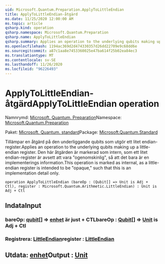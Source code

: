 ```yaml
---
uid: Microsoft.Quantum.Preparation.ApplyToLittleEndian
title: ApplyToLittleEndian-åtgärd
ms.date: 11/25/2020 12:00:00 AM
ms.topic: article
qsharp.kind: operation
qsharp.namespace: Microsoft.Quantum.Preparation
qsharp.name: ApplyToLittleEndian
qsharp.summary: Applies an operation to the underlying qubits making up a little-endian register. This operation is marked as internal, as a little-endian register is intended to be "opaque," such that this is an implementation detail only.
ms.openlocfilehash: 1194ac369d2d474330357d26dd22709e9c68dd6e
ms.sourcegitcommit: a87c1aa8e7453360025e47ba614f25b02ea84ec3
ms.translationtype: MT
ms.contentlocale: sv-SE
ms.lasthandoff: 11/26/2020
ms.locfileid: "96226493"
---
```

# <a name="applytolittleendian-operation"></a><span data-ttu-id="dd46d-102">ApplyToLittleEndian-åtgärd</span><span class="sxs-lookup"><span data-stu-id="dd46d-102">ApplyToLittleEndian operation</span></span>

<span data-ttu-id="dd46d-103">Namnrymd: [Microsoft. Quantum. Preparation](xref:Microsoft.Quantum.Preparation)</span><span class="sxs-lookup"><span data-stu-id="dd46d-103">Namespace: [Microsoft.Quantum.Preparation](xref:Microsoft.Quantum.Preparation)</span></span>

<span data-ttu-id="dd46d-104">Paket: [Microsoft. Quantum. standard](https://nuget.org/packages/Microsoft.Quantum.Standard)</span><span class="sxs-lookup"><span data-stu-id="dd46d-104">Package: [Microsoft.Quantum.Standard](https://nuget.org/packages/Microsoft.Quantum.Standard)</span></span>


<span data-ttu-id="dd46d-105">Tillämpar en åtgärd på den underliggande qubits som utgör ett litet endian-register.</span><span class="sxs-lookup"><span data-stu-id="dd46d-105">Applies an operation to the underlying qubits making up a little-endian register.</span></span> <span data-ttu-id="dd46d-106">Den här åtgärden är markerad som intern, som ett litet endian-register är avsett att vara "ogenomskinlig", så att det bara är en implementerings information.</span><span class="sxs-lookup"><span data-stu-id="dd46d-106">This operation is marked as internal, as a little-endian register is intended to be "opaque," such that this is an implementation detail only.</span></span>

```qsharp
operation ApplyToLittleEndian (bareOp : (Qubit[] => Unit is Adj + Ctl), register : Microsoft.Quantum.Arithmetic.LittleEndian) : Unit is Adj + Ctl
```


## <a name="input"></a><span data-ttu-id="dd46d-107">Indata</span><span class="sxs-lookup"><span data-stu-id="dd46d-107">Input</span></span>

### <a name="bareop--qubit--unit--is-adj--ctl"></a><span data-ttu-id="dd46d-108">bareOp: [qubit](xref:microsoft.quantum.lang-ref.qubit)[] => [enhet](xref:microsoft.quantum.lang-ref.unit)  är just + CTL</span><span class="sxs-lookup"><span data-stu-id="dd46d-108">bareOp : [Qubit](xref:microsoft.quantum.lang-ref.qubit)[] => [Unit](xref:microsoft.quantum.lang-ref.unit)  is Adj + Ctl</span></span>




### <a name="register--littleendian"></a><span data-ttu-id="dd46d-109">Registrera: [LittleEndian](xref:Microsoft.Quantum.Arithmetic.LittleEndian)</span><span class="sxs-lookup"><span data-stu-id="dd46d-109">register : [LittleEndian](xref:Microsoft.Quantum.Arithmetic.LittleEndian)</span></span>





## <a name="output--unit"></a><span data-ttu-id="dd46d-110">Utdata: [enhet](xref:microsoft.quantum.lang-ref.unit)</span><span class="sxs-lookup"><span data-stu-id="dd46d-110">Output : [Unit](xref:microsoft.quantum.lang-ref.unit)</span></span>

